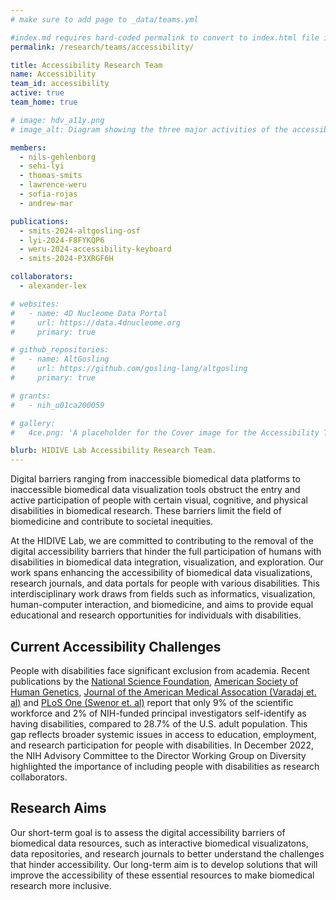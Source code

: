 ```yaml
---
# make sure to add page to _data/teams.yml

#index.md requires hard-coded permalink to convert to index.html file instead of index/ directory
permalink: /research/teams/accessibility/ 

title: Accessibility Research Team
name: Accessibility
team_id: accessibility
active: true
team_home: true

# image: hdv_a11y.png
# image_alt: Diagram showing the three major activities of the accessibility team, research, implementation, and advocacy

members:
  - nils-gehlenborg
  - sehi-lyi
  - thomas-smits
  - lawrence-weru
  - sofia-rojas
  - andrew-mar

publications:
  - smits-2024-altgosling-osf  
  - lyi-2024-F8FYKQP6
  - weru-2024-accessibility-keyboard
  - smits-2024-P3XRGF6H

collaborators:
  - alexander-lex

# websites:
#   - name: 4D Nucleome Data Portal
#     url: https://data.4dnucleome.org
#     primary: true

# github_repositories:
#   - name: AltGosling
#     url: https://github.com/gosling-lang/altgosling
#     primary: true

# grants:
#   - nih_u01ca200059

# gallery:
#   4ce.png: 'A placeholder for the Cover image for the Accessibility Team'

blurb: HIDIVE Lab Accessibility Research Team.
---
```


Digital barriers ranging from inaccessible biomedical data platforms to inaccessible biomedical data visualization tools obstruct the entry and active participation of people with certain visual, cognitive, and physical disabilities in biomedical research. These barriers limit the field of biomedicine and contribute to societal inequities.

At the HIDIVE Lab, we are committed to contributing to the removal of the digital accessibility barriers that hinder the full participation of humans with disabilities in biomedical data integration, visualization, and exploration. Our work spans enhancing the accessibility of biomedical data visualizations, research journals, and data portals for people with various disabilities. This interdisciplinary work draws from fields such as informatics, visualization, human-computer interaction, and biomedicine, and aims to provide equal educational and research opportunities for individuals with disabilities.

## Current Accessibility Challenges 

People with disabilities face significant exclusion from academia. Recent publications by
the [National Science Foundation](https://ncses.nsf.gov/pubs/nsf21321/), 
[American Society of Human Genetics](https://www.ashg.org/wp-content/uploads/2022/11/WorkforceSurveyReport_Report_FINAL2.pdf), 
[Journal of the American Medical Assocation (Varadaj et. al)](https://jamanetwork.com/journals/jamanetworkopen/fullarticle/2785329)
and
[PLoS One (Swenor et. al)](https://journals.plos.org/plosone/article?id=10.1371/journal.pone.0228686) 
report that only 9% of the scientific workforce and 2% of NIH-funded principal investigators self-identify as having disabilities, compared to 28.7% of the U.S. adult population. This gap reflects broader systemic issues in access to education, employment, and research participation for people with disabilities. In December 2022, the NIH Advisory Committee to the Director Working Group on Diversity highlighted the importance of including people with disabilities as research collaborators.

## Research Aims 

Our short-term goal is to assess the digital accessibility barriers of biomedical data resources, such as interactive biomedical visualizatons, data repositories, and research journals to better understand the challenges that hinder accessibility. Our long-term aim is to develop solutions that will improve the accessibility of these essential resources to make biomedical research more inclusive.
